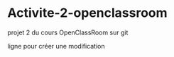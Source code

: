 # Activite-2-openclassroom
projet 2 du cours OpenClassRoom sur git

ligne pour créer une modification
